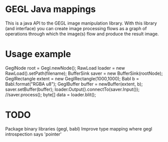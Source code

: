 GEGL Java mappings
==================

This is a java API to the GEGL image manipulation library. With this library (and interface) you can create image processing flows as a graph of operations through which the image(s) flow and produce the result image.

Usage example
=============

GeglNode root = Gegl.newNode();
RawLoad loader = new RawLoad().setPath(filename);
BufferSink saver = new BufferSink(rootNode);
GeglRectangle extent = new GeglRectangle(1000,1000);
Babl b = Babl.format("RGBA u8");
GeglBuffer buffer = newBuffer(extent, b);
saver.setBuffer(buffer);
loader.Output().connectTo(saver.Input());
//saver.process();
byte[] data = loader.blit();

TODO
====

Package binary libraries (gegl, babl)
Improve type mapping where gegl introspection says 'pointer'